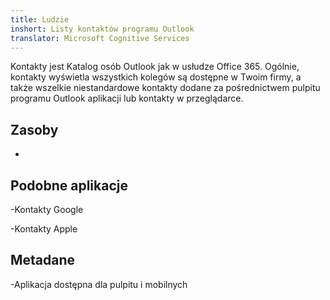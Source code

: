 ```yaml
---
title: Ludzie
inshort: Listy kontaktów programu Outlook
translator: Microsoft Cognitive Services
---
```


Kontakty jest Katalog osób Outlook jak w usłudze Office 365.
Ogólnie, kontakty wyświetla wszystkich kolegów są dostępne w Twoim
firmy, a także wszelkie niestandardowe kontakty dodane za pośrednictwem pulpitu programu Outlook
aplikacji lub kontakty w przeglądarce.

Zasoby
---------

-   

Podobne aplikacje
--------------------

-Kontakty Google

-Kontakty Apple

Metadane
--------

-Aplikacja dostępna dla pulpitu i mobilnych

